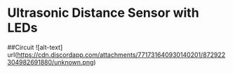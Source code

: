 # Ultrasonic Distance Sensor with LEDs

##Circuit
![alt-text] url(https://cdn.discordapp.com/attachments/771731640930140201/872922304982691880/unknown.png)
